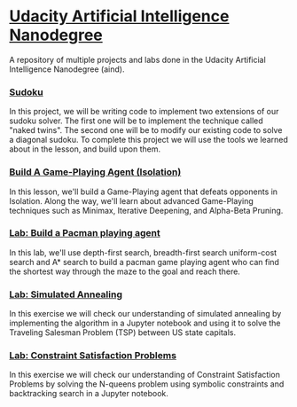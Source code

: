 # [Udacity Artificial Intelligence Nanodegree](https://www.udacity.com/course/artificial-intelligence-nanodegree--nd889)
A repository of multiple projects and labs done in the Udacity Artificial Intelligence Nanodegree (aind).

### [Sudoku](/aind-sudoku)

In this project, we will be writing code to implement two extensions of our sudoku solver. The first one will be to implement the technique called "naked twins". The second one will be to modify our existing code to solve a diagonal sudoku. To complete this project we will use the tools we learned about in the lesson, and build upon them.

### [Build A Game-Playing Agent (Isolation)](/aind-isolation)

In this lesson, we'll build a Game-Playing agent that defeats opponents in Isolation. Along the way, we'll learn about advanced Game-Playing techniques such as Minimax, Iterative Deepening, and Alpha-Beta Pruning.

### [Lab: Build a Pacman playing agent](/aind_Pacman)

In this lab, we'll use depth-first search, breadth-first search uniform-cost search and A* search to build a pacman game playing agent who can find the shortest way through the maze to the goal and reach there.

### [Lab: Simulated Annealing](/aind-Simulated_Annealing)

In this exercise we will check our understanding of simulated annealing by implementing the algorithm in a Jupyter notebook and using it to solve the Traveling Salesman Problem (TSP) between US state capitals.

### [Lab: Constraint Satisfaction Problems](/aind-Constraint_Satisfaction)

In this exercise we will check our understanding of Constraint Satisfaction Problems by solving the N-queens problem using symbolic constraints and backtracking search in a Jupyter notebook.
